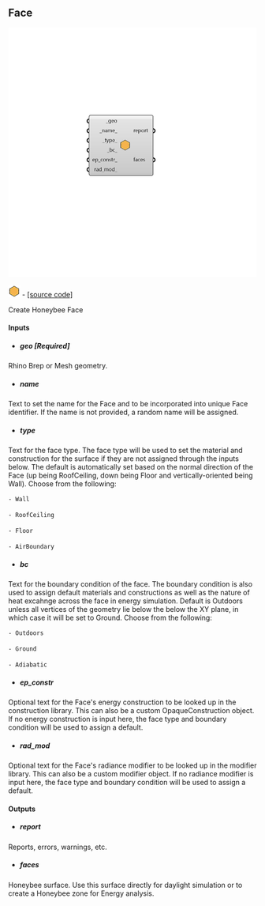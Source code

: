 ## Face

![](../../images/components/Face.png)

![](../../images/icons/Face.png) - [[source code]](https://github.com/ladybug-tools/honeybee-grasshopper-core/blob/master/ladybug_grasshopper/src//HB%20Face.py)


Create Honeybee Face 



#### Inputs
* ##### geo [Required]
Rhino Brep or Mesh geometry. 
* ##### name 
Text to set the name for the Face and to be incorporated into unique Face identifier. If the name is not provided, a random name will be assigned. 
* ##### type 
Text for the face type. The face type will be used to set the material and construction for the surface if they are not assigned through the inputs below. The default is automatically set based on the normal direction of the Face (up being RoofCeiling, down being Floor and vertically-oriented being Wall). Choose from the following: 

    - Wall

    - RoofCeiling

    - Floor

    - AirBoundary
* ##### bc 
Text for the boundary condition of the face. The boundary condition is also used to assign default materials and constructions as well as the nature of heat excahnge across the face in energy simulation. Default is Outdoors unless all vertices of the geometry lie below the below the XY plane, in which case it will be set to Ground. Choose from the following: 

    - Outdoors

    - Ground

    - Adiabatic
* ##### ep_constr 
Optional text for the Face's energy construction to be looked up in the construction library. This can also be a custom OpaqueConstruction object. If no energy construction is input here, the face type and boundary condition will be used to assign a default. 
* ##### rad_mod 
Optional text for the Face's radiance modifier to be looked up in the modifier library. This can also be a custom modifier object. If no radiance modifier is input here, the face type and boundary condition will be used to assign a default. 

#### Outputs
* ##### report
Reports, errors, warnings, etc. 
* ##### faces
Honeybee surface. Use this surface directly for daylight simulation or to create a Honeybee zone for Energy analysis. 